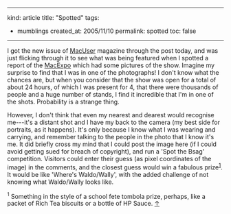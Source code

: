 -----
kind: article
title: "Spotted"
tags:
- mumblings
created_at: 2005/11/10
permalink: spotted
toc: false
-----

<p>I got the new issue of <a href="http://macuser.pcpro.co.uk/">MacUser</a> magazine through the post today, and was just flicking through it to see what was being featured when I spotted a report of the <a href="http://www.rousette.org.uk/blog/archives/2005/10/29/macexpo-2005/">MacExpo</a> which had some pictures of the show. Imagine my surprise to find that I was in one of the photographs! I don't know what the chances are, but when you consider that the show was open for a total of about 24 hours, of which I was present for 4, that there were thousands of people and a huge number of stands, I find it incredible that I'm in one of the shots. Probability is a strange thing.</p>

<p>However, I don't think that even my nearest and dearest would recognise me---it's a distant shot and I have my back to the camera (my best side for portraits, as it happens). It's only because I know what I was wearing and carrying, and remember talking to the people in the photo that I know it's me. It did briefly cross my mind that I could post the image here (if I could avoid getting sued for breach of copyright), and run a 'Spot the Bsag' competition. Visitors could enter their guess (as pixel coordinates of the image) in the comments, and the closest guess would win a fabulous prize<sup id="r1-101105"><a href="#f1-101105">1</a></sup>. It would be like 'Where's Waldo/Wally', with the added challenge of not knowing what Waldo/Wally looks like.</p>

<p><sup id="f1-101105">1</sup> Something in the style of a school fete tombola prize, perhaps, like a packet of Rich Tea biscuits or a bottle of HP Sauce. <a href="#r1-101105">&uarr;</a></p>



